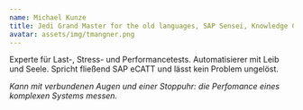 ```yaml
---
name: Michael Kunze
title: Jedi Grand Master for the old languages, SAP Sensei, Knowledge Champion.
avatar: assets/img/tmangner.png
---
```


Experte für Last-, Stress- und Performancetests. Automatisierer mit Leib und
Seele. Spricht fließend SAP eCATT und lässt kein Problem ungelöst.

_Kann mit verbundenen Augen und einer Stoppuhr: die Perfomance eines komplexen
Systems messen._
